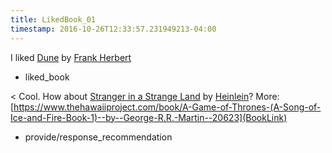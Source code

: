 ```yaml
---
title: LikedBook_01
timestamp: 2016-10-26T12:33:57.231949213-04:00
---
```


I liked [Dune](UserBook) by [Frank Herbert](authorname)
* liked_book

< Cool. How about [Stranger in a Strange Land](BookTitle) by [Heinlein](AuthorName)? More: [https://www.thehawaiiproject.com/book/A-Game-of-Thrones-(A-Song-of-Ice-and-Fire-Book-1)--by--George-R.R.-Martin--20623](BookLink)
* provide/response_recommendation
